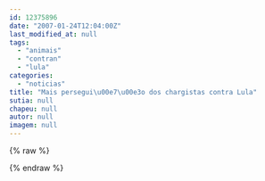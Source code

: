 ```yaml
---
id: 12375896
date: "2007-01-24T12:04:00Z"
last_modified_at: null
tags:
  - "animais"
  - "contran"
  - "lula"
categories:
  - "noticias"
title: "Mais persegui\u00e7\u00e3o dos chargistas contra Lula"
sutia: null
chapeu: null
autor: null
imagem: null
---
```

{% raw %}
<p> </p>
{% endraw %}